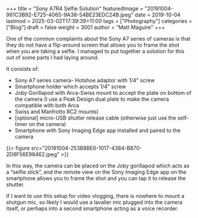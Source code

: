 +++
title = "Sony A7R4 Selfie Solution"
featuredImage = "20191004-961C3B92-E725-4065-9A38-54BE23EDC24B.jpeg"
date = 2019-10-04
lastmod = 2025-03-02T17:39:39+11:00
tags = ["Photography"]
categories = ["Blog"]
draft = false
weight = 3001
author = "Matt Maguire"
+++

One of the common complaints about the Sony A7 series of cameras is that they do not have a flip-around screen that allows you to frame the shot when you are taking a selfie. I managed to put together a solution for this out of some parts I had laying around.

It consists of:

-   Sony A7 series camera- Hotshoe adaptor with 1/4” screw
-   Smartphone holder which accepts 1/4” screw
-   Joby Gorillapod with Arca-Swiss mount to accept the plate on bottom of the camera (I use a Peak Design dual plate to make the camera compatible with both Arca
-   Swiss and Manfrotto RC2 mounts)
-   [optional] micro-USB shutter release cable (otherwise just use the self-timer on the camera)
-   Smartphone with Sony Imaging Edge app installed and paired to the camera

{{< figure src="20191004-253B8BE6-1017-4384-B870-2D8F56E98462.jpeg" >}}

In this way, the camera can be placed on the Joby gorillapod which acts as a “selfie stick”, and the remote view on the Sony Imaging Edge app on the smartphone allows you to frame the shot and you can tap it to release the shutter.

If I want to use this setup for video vlogging, there is nowhere to mount a shotgun mic, so likely I would use a lavalier mic plugged into the camera itself, or perhaps into a second smartphone acting as a voice recorder.

